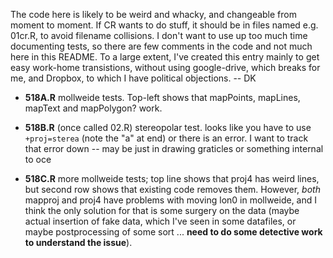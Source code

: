 The code here is likely to be weird and whacky, and changeable from moment to
moment.  If CR wants to do stuff, it should be in files named e.g.  01cr.R, to
avoid filename collisions.  I don't want to use up too much time documenting
tests, so there are few comments in the code and not much here in this README.
To a large extent, I've created this entry mainly to get easy work-home
transistions, without using google-drive, which breaks for me, and Dropbox, to
which I have political objections. -- DK

* **518A.R** mollweide tests.  Top-left shows that mapPoints, mapLines, mapText and mapPolygon? work.

* **518B.R** (once called 02.R) stereopolar test. looks like you have to use ``+proj=sterea`` (note the "a" at end) or there is an error.  I want to track that error down -- may be just in drawing graticles or something internal to oce

* **518C.R** more mollweide tests; top line shows that proj4 has weird lines, but second row shows that existing code removes them.  However, *both* mapproj and proj4 have problems with moving lon0 in mollweide, and I think the only solution for that is some surgery on the data (maybe actual insertion of fake data, which I've seen in some datafiles, or maybe postprocessing of some sort ... **need to do some detective work to understand the issue**).

